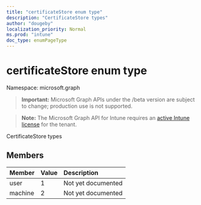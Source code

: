 ```yaml
---
title: "certificateStore enum type"
description: "CertificateStore types"
author: "dougeby"
localization_priority: Normal
ms.prod: "intune"
doc_type: enumPageType
---
```


# certificateStore enum type

Namespace: microsoft.graph

> **Important:** Microsoft Graph APIs under the /beta version are subject to change; production use is not supported.

> **Note:** The Microsoft Graph API for Intune requires an [active Intune license](https://go.microsoft.com/fwlink/?linkid=839381) for the tenant.

CertificateStore types

## Members
|Member|Value|Description|
|:---|:---|:---|
|user|1|Not yet documented|
|machine|2|Not yet documented|




